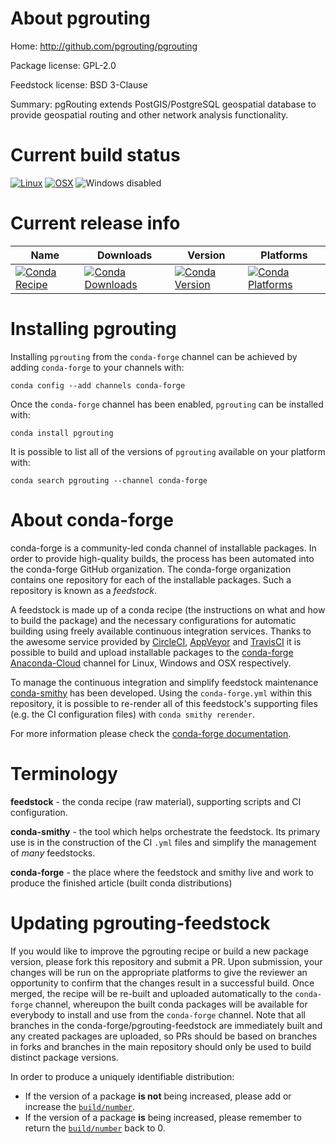 About pgrouting
===============

Home: http://github.com/pgrouting/pgrouting

Package license: GPL-2.0

Feedstock license: BSD 3-Clause

Summary: pgRouting extends PostGIS/PostgreSQL geospatial database to provide geospatial routing and other network analysis functionality.



Current build status
====================

[![Linux](https://img.shields.io/circleci/project/github/conda-forge/pgrouting-feedstock/master.svg?label=Linux)](https://circleci.com/gh/conda-forge/pgrouting-feedstock)
[![OSX](https://img.shields.io/travis/conda-forge/pgrouting-feedstock/master.svg?label=macOS)](https://travis-ci.org/conda-forge/pgrouting-feedstock)
![Windows disabled](https://img.shields.io/badge/Windows-disabled-lightgrey.svg)

Current release info
====================

| Name | Downloads | Version | Platforms |
| --- | --- | --- | --- |
| [![Conda Recipe](https://img.shields.io/badge/recipe-pgrouting-green.svg)](https://anaconda.org/conda-forge/pgrouting) | [![Conda Downloads](https://img.shields.io/conda/dn/conda-forge/pgrouting.svg)](https://anaconda.org/conda-forge/pgrouting) | [![Conda Version](https://img.shields.io/conda/vn/conda-forge/pgrouting.svg)](https://anaconda.org/conda-forge/pgrouting) | [![Conda Platforms](https://img.shields.io/conda/pn/conda-forge/pgrouting.svg)](https://anaconda.org/conda-forge/pgrouting) |

Installing pgrouting
====================

Installing `pgrouting` from the `conda-forge` channel can be achieved by adding `conda-forge` to your channels with:

```
conda config --add channels conda-forge
```

Once the `conda-forge` channel has been enabled, `pgrouting` can be installed with:

```
conda install pgrouting
```

It is possible to list all of the versions of `pgrouting` available on your platform with:

```
conda search pgrouting --channel conda-forge
```


About conda-forge
=================

conda-forge is a community-led conda channel of installable packages.
In order to provide high-quality builds, the process has been automated into the
conda-forge GitHub organization. The conda-forge organization contains one repository
for each of the installable packages. Such a repository is known as a *feedstock*.

A feedstock is made up of a conda recipe (the instructions on what and how to build
the package) and the necessary configurations for automatic building using freely
available continuous integration services. Thanks to the awesome service provided by
[CircleCI](https://circleci.com/), [AppVeyor](http://www.appveyor.com/)
and [TravisCI](https://travis-ci.org/) it is possible to build and upload installable
packages to the [conda-forge](https://anaconda.org/conda-forge)
[Anaconda-Cloud](http://docs.anaconda.org/) channel for Linux, Windows and OSX respectively.

To manage the continuous integration and simplify feedstock maintenance
[conda-smithy](http://github.com/conda-forge/conda-smithy) has been developed.
Using the ``conda-forge.yml`` within this repository, it is possible to re-render all of
this feedstock's supporting files (e.g. the CI configuration files) with ``conda smithy rerender``.

For more information please check the [conda-forge documentation](https://conda-forge.org/docs/).

Terminology
===========

**feedstock** - the conda recipe (raw material), supporting scripts and CI configuration.

**conda-smithy** - the tool which helps orchestrate the feedstock.
                   Its primary use is in the construction of the CI ``.yml`` files
                   and simplify the management of *many* feedstocks.

**conda-forge** - the place where the feedstock and smithy live and work to
                  produce the finished article (built conda distributions)


Updating pgrouting-feedstock
============================

If you would like to improve the pgrouting recipe or build a new
package version, please fork this repository and submit a PR. Upon submission,
your changes will be run on the appropriate platforms to give the reviewer an
opportunity to confirm that the changes result in a successful build. Once
merged, the recipe will be re-built and uploaded automatically to the
`conda-forge` channel, whereupon the built conda packages will be available for
everybody to install and use from the `conda-forge` channel.
Note that all branches in the conda-forge/pgrouting-feedstock are
immediately built and any created packages are uploaded, so PRs should be based
on branches in forks and branches in the main repository should only be used to
build distinct package versions.

In order to produce a uniquely identifiable distribution:
 * If the version of a package **is not** being increased, please add or increase
   the [``build/number``](http://conda.pydata.org/docs/building/meta-yaml.html#build-number-and-string).
 * If the version of a package **is** being increased, please remember to return
   the [``build/number``](http://conda.pydata.org/docs/building/meta-yaml.html#build-number-and-string)
   back to 0.